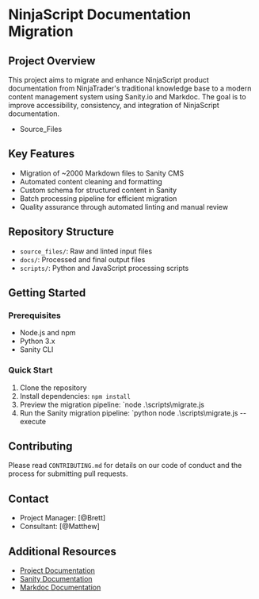 # NinjaScript Documentation Migration

## Project Overview

This project aims to migrate and enhance NinjaScript product documentation from NinjaTrader's traditional knowledge base to a modern content management system using Sanity.io and Markdoc. The goal is to improve accessibility, consistency, and integration of NinjaScript documentation.

- Source_Files 

## Key Features

- Migration of ~2000 Markdown files to Sanity CMS
- Automated content cleaning and formatting
- Custom schema for structured content in Sanity
- Batch processing pipeline for efficient migration
- Quality assurance through automated linting and manual review

## Repository Structure

  - `source_files/`: Raw and linted input files
  - `docs/`: Processed and final output files
  - `scripts/`: Python and JavaScript processing scripts

## Getting Started

### Prerequisites

- Node.js and npm
- Python 3.x
- Sanity CLI

### Quick Start

1. Clone the repository
2. Install dependencies: `npm install`
3. Preview the migration pipeline: `node .\scripts\migrate.js
4. Run the Sanity migration pipeline: `python node .\scripts\migrate.js --execute

## Contributing

Please read `CONTRIBUTING.md` for details on our code of conduct and the process for submitting pull requests.

## Contact

- Project Manager: [@Brett]
- Consultant: [@Matthew]

## Additional Resources

- [Project Documentation](docs/plan.md)
- [Sanity Documentation](https://www.sanity.io/docs)
- [Markdoc Documentation](https://markdoc.dev/)
